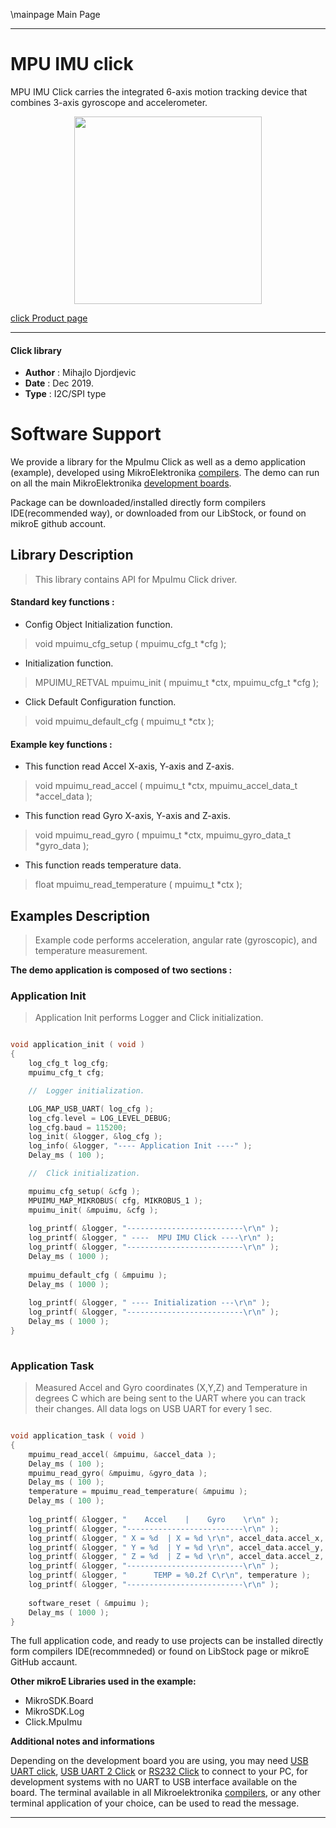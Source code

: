 \mainpage Main Page
 
 

---
# MPU IMU click

MPU IMU Click carries the integrated 6-axis motion tracking device that combines 3-axis gyroscope and accelerometer.

<p align="center">
  <img src="https://download.mikroe.com/images/click_for_ide/mpuimu_click.png" height=300px>
</p>

[click Product page](<https://www.mikroe.com/mpu-imu-click>)

---


#### Click library 

- **Author**        : Mihajlo Djordjevic
- **Date**          : Dec 2019.
- **Type**          : I2C/SPI type


# Software Support

We provide a library for the MpuImu Click 
as well as a demo application (example), developed using MikroElektronika 
[compilers](https://shop.mikroe.com/compilers). 
The demo can run on all the main MikroElektronika [development boards](https://shop.mikroe.com/development-boards).

Package can be downloaded/installed directly form compilers IDE(recommended way), or downloaded from our LibStock, or found on mikroE github account. 

## Library Description

> This library contains API for MpuImu Click driver.

#### Standard key functions :

- Config Object Initialization function.
> void mpuimu_cfg_setup ( mpuimu_cfg_t *cfg ); 
 
- Initialization function.
> MPUIMU_RETVAL mpuimu_init ( mpuimu_t *ctx, mpuimu_cfg_t *cfg );

- Click Default Configuration function.
> void mpuimu_default_cfg ( mpuimu_t *ctx );

#### Example key functions :

- This function read Accel X-axis, Y-axis and Z-axis.
> void mpuimu_read_accel ( mpuimu_t *ctx, mpuimu_accel_data_t *accel_data );
 
- This function read Gyro X-axis, Y-axis and Z-axis.
> void mpuimu_read_gyro ( mpuimu_t *ctx, mpuimu_gyro_data_t *gyro_data );

- This function reads temperature data.
> float mpuimu_read_temperature ( mpuimu_t *ctx );

## Examples Description

> 
> Example code performs acceleration, angular rate (gyroscopic), and temperature measurement.
> 

**The demo application is composed of two sections :**

### Application Init 

>
> Application Init performs Logger and Click initialization.
> 

```c

void application_init ( void )
{
    log_cfg_t log_cfg;
    mpuimu_cfg_t cfg;

    //  Logger initialization.

    LOG_MAP_USB_UART( log_cfg );
    log_cfg.level = LOG_LEVEL_DEBUG;
    log_cfg.baud = 115200;
    log_init( &logger, &log_cfg );
    log_info( &logger, "---- Application Init ----" );
    Delay_ms ( 100 );

    //  Click initialization.

    mpuimu_cfg_setup( &cfg );
    MPUIMU_MAP_MIKROBUS( cfg, MIKROBUS_1 );
    mpuimu_init( &mpuimu, &cfg );
    
    log_printf( &logger, "--------------------------\r\n" );
    log_printf( &logger, " ----  MPU IMU Click ----\r\n" );
    log_printf( &logger, "--------------------------\r\n" );
    Delay_ms ( 1000 );
    
    mpuimu_default_cfg ( &mpuimu );
    Delay_ms ( 1000 );
    
    log_printf( &logger, " ---- Initialization ---\r\n" );
    log_printf( &logger, "--------------------------\r\n" );
    Delay_ms ( 1000 );
}
  
```

### Application Task

>
> Measured Accel and Gyro coordinates (X,Y,Z) and Temperature in degrees C 
> which are being sent to the UART where you can track their changes. 
> All data logs on USB UART for every 1 sec.
> 

```c

void application_task ( void )
{
    mpuimu_read_accel( &mpuimu, &accel_data );
    Delay_ms ( 100 );
    mpuimu_read_gyro( &mpuimu, &gyro_data );
    Delay_ms ( 100 );
    temperature = mpuimu_read_temperature( &mpuimu );
    Delay_ms ( 100 );
    
    log_printf( &logger, "    Accel    |    Gyro    \r\n" );
    log_printf( &logger, "--------------------------\r\n" );
    log_printf( &logger, " X = %d  | X = %d \r\n", accel_data.accel_x, gyro_data.gyro_x );
    log_printf( &logger, " Y = %d  | Y = %d \r\n", accel_data.accel_y, gyro_data.gyro_y );
    log_printf( &logger, " Z = %d  | Z = %d \r\n", accel_data.accel_z, gyro_data.gyro_z );
    log_printf( &logger, "--------------------------\r\n" );
    log_printf( &logger, "      TEMP = %0.2f C\r\n", temperature );
    log_printf( &logger, "--------------------------\r\n" ); 
    
    software_reset ( &mpuimu );
    Delay_ms ( 1000 );
}  

``` 

The full application code, and ready to use projects can be  installed directly form compilers IDE(recommneded) or found on LibStock page or mikroE GitHub accaunt.

**Other mikroE Libraries used in the example:** 

- MikroSDK.Board
- MikroSDK.Log
- Click.MpuImu

**Additional notes and informations**

Depending on the development board you are using, you may need 
[USB UART click](https://shop.mikroe.com/usb-uart-click), 
[USB UART 2 Click](https://shop.mikroe.com/usb-uart-2-click) or 
[RS232 Click](https://shop.mikroe.com/rs232-click) to connect to your PC, for 
development systems with no UART to USB interface available on the board. The 
terminal available in all Mikroelektronika 
[compilers](https://shop.mikroe.com/compilers), or any other terminal application 
of your choice, can be used to read the message.



---
